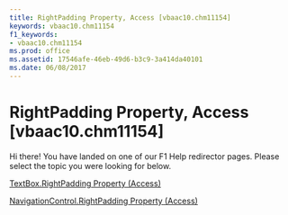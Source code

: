 ```yaml
---
title: RightPadding Property, Access [vbaac10.chm11154]
keywords: vbaac10.chm11154
f1_keywords:
- vbaac10.chm11154
ms.prod: office
ms.assetid: 17546afe-46eb-49d6-b3c9-3a414da40101
ms.date: 06/08/2017
---
```



# RightPadding Property, Access [vbaac10.chm11154]

Hi there! You have landed on one of our F1 Help redirector pages. Please select the topic you were looking for below.

[TextBox.RightPadding Property (Access)](http://msdn.microsoft.com/library/7f9e2e21-1e36-01c1-f4e7-b3373644f9e5%28Office.15%29.aspx)

[NavigationControl.RightPadding Property (Access)](http://msdn.microsoft.com/library/8c2cd0df-f629-e8d1-a2df-ba0f6203ec07%28Office.15%29.aspx)


